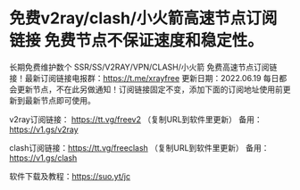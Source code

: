 # 免费v2ray/clash/小火箭高速节点订阅链接 免费节点不保证速度和稳定性。
长期免费维护数个 SSR/SS/V2RAY/VPN/CLASH/小火箭 免费高速节点订阅链接！最新订阅链接电报群：https://t.me/xrayfree
更新日期：2022.06.19 每日都会更新节点，不在此另做通知！订阅链接固定不变，添加下面的订阅地址使用前更新到最新节点即可使用。

v2ray订阅链接：
https://tt.vg/freev2 （复制URL到软件里更新）
备用：https://v1.gs/v2ray

clash订阅链接：https://tt.vg/freeclash （复制URL到软件里更新）
备用： https://v1.gs/clash
     
软件下载及教程：https://suo.yt/jc

